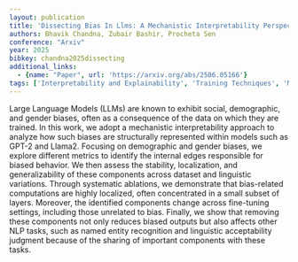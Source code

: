 ```yaml
---
layout: publication
title: 'Dissecting Bias In Llms: A Mechanistic Interpretability Perspective'
authors: Bhavik Chandna, Zubair Bashir, Procheta Sen
conference: "Arxiv"
year: 2025
bibkey: chandna2025dissecting
additional_links:
  - {name: "Paper", url: 'https://arxiv.org/abs/2506.05166'}
tags: ['Interpretability and Explainability', 'Training Techniques', 'Model Architecture', 'GPT', 'Fine-Tuning', 'Ethics and Bias', 'Pretraining Methods']
---
```

Large Language Models (LLMs) are known to exhibit social, demographic, and gender biases, often as a consequence of the data on which they are trained. In this work, we adopt a mechanistic interpretability approach to analyze how such biases are structurally represented within models such as GPT-2 and Llama2. Focusing on demographic and gender biases, we explore different metrics to identify the internal edges responsible for biased behavior. We then assess the stability, localization, and generalizability of these components across dataset and linguistic variations. Through systematic ablations, we demonstrate that bias-related computations are highly localized, often concentrated in a small subset of layers. Moreover, the identified components change across fine-tuning settings, including those unrelated to bias. Finally, we show that removing these components not only reduces biased outputs but also affects other NLP tasks, such as named entity recognition and linguistic acceptability judgment because of the sharing of important components with these tasks.
